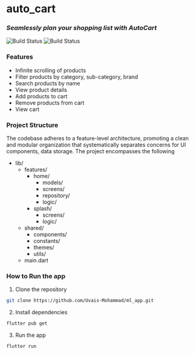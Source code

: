 # auto_cart

### _Seamlessly plan your shopping list with AutoCart_

![Build Status](https://img.shields.io/badge/Flutter-white.svg?logo=Flutter&logoColor=blue) ![Build Status](https://img.shields.io/badge/Riverpod-white.svg?logoColor=blue)

### Features

- Infinite scrolling of products
- Filter products by category, sub-category, brand
- Search products by name
- View product details
- Add products to cart
- Remove products from cart
- View cart

### Project Structure

The codebase adheres to a feature-level architecture, promoting a clean and modular organization that systematically separates concerns for UI components, data storage. The project encompasses the following

- lib/
  - features/
    - home/
      - models/
      - screens/
      - repository/
      - logic/
    - splash/
      - screens/
      - logic/
  - shared/
    - components/
    - constants/
    - themes/
    - utils/
  - main.dart

### How to Run the app

1. Clone the repository

```sh
git clone https://github.com/Uvais-Mohammad/ml_app.git
```

2. Install dependencies

```sh
flutter pub get
```

3. Run the app

```sh
flutter run
```
